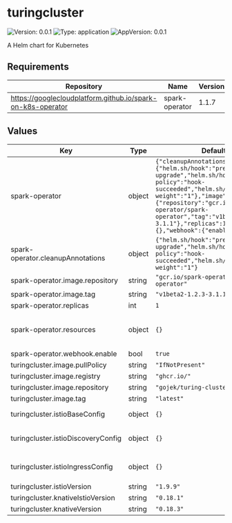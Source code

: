 # turingcluster

![Version: 0.0.1](https://img.shields.io/badge/Version-0.0.1-informational?style=flat-square) ![Type: application](https://img.shields.io/badge/Type-application-informational?style=flat-square) ![AppVersion: 0.0.1](https://img.shields.io/badge/AppVersion-0.0.1-informational?style=flat-square)

A Helm chart for Kubernetes

## Requirements

| Repository | Name | Version |
|------------|------|---------|
| https://googlecloudplatform.github.io/spark-on-k8s-operator | spark-operator | 1.1.7 |

## Values

| Key | Type | Default | Description |
|-----|------|---------|-------------|
| spark-operator | object | `{"cleanupAnnotations":{"helm.sh/hook":"pre-delete, pre-upgrade","helm.sh/hook-delete-policy":"hook-succeeded","helm.sh/hook-weight":"1"},"image":{"repository":"gcr.io/spark-operator/spark-operator","tag":"v1beta2-1.2.3-3.1.1"},"replicas":1,"resources":{},"webhook":{"enable":true}}` | Override any spark-operator values here: https://github.com/GoogleCloudPlatform/spark-on-k8s-operator/blob/master/charts/spark-operator-chart/README.md |
| spark-operator.cleanupAnnotations | object | `{"helm.sh/hook":"pre-delete, pre-upgrade","helm.sh/hook-delete-policy":"hook-succeeded","helm.sh/hook-weight":"1"}` | Hook weights need to be overridden in order to prevent race condition of the deletion of  the service account and cluster init |
| spark-operator.image.repository | string | `"gcr.io/spark-operator/spark-operator"` | repository of the spark operator |
| spark-operator.image.tag | string | `"v1beta2-1.2.3-3.1.1"` | image tag of the spark operator |
| spark-operator.replicas | int | `1` | number of replicas |
| spark-operator.resources | object | `{}` | Resources requests and limits for spark operator. This should be set  according to your cluster capacity and service level objectives. Reference: https://kubernetes.io/docs/concepts/configuration/manage-resources-containers/ |
| spark-operator.webhook.enable | bool | `true` | this is needed to be set to true, if not the configmaps will not load |
| turingcluster.image.pullPolicy | string | `"IfNotPresent"` |  |
| turingcluster.image.registry | string | `"ghcr.io/"` | Docker registry for Turing cluster init |
| turingcluster.image.repository | string | `"gojek/turing-cluster-init"` | Docker image repository for Turing cluster init |
| turingcluster.image.tag | string | `"latest"` | Docker image tag for Turing cluster init |
| turingcluster.istioBaseConfig | object | `{}` | Base config, more can be seen here: https://github.com/istio/istio/blob/1.9.9/manifests/charts/base/values.yaml |
| turingcluster.istioDiscoveryConfig | object | `{}` | Discovery config, more can be seen here: https://github.com/istio/istio/blob/1.9.9/manifests/charts/istio-control/istio-discovery/values.yaml |
| turingcluster.istioIngressConfig | object | `{}` | Ingress gateway config, more can be seen here: https://github.com/istio/istio/blob/1.9.9/manifests/charts/gateways/istio-ingress/values.yaml |
| turingcluster.istioVersion | string | `"1.9.9"` | Istio version to use |
| turingcluster.knativeIstioVersion | string | `"0.18.1"` |  |
| turingcluster.knativeVersion | string | `"0.18.3"` | Knative Version to use |
